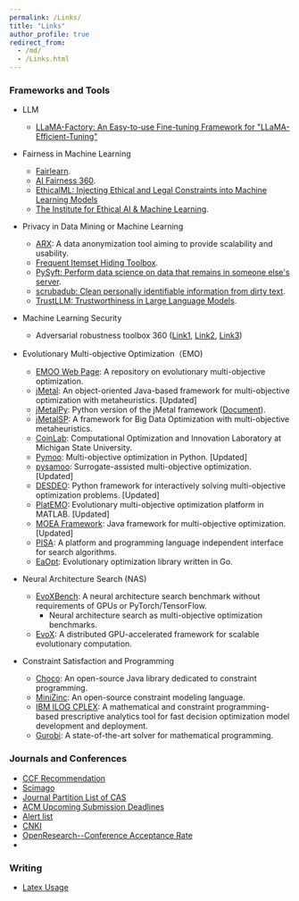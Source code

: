 ```yaml
---
permalink: /Links/
title: "Links"
author_profile: true
redirect_from: 
  - /md/
  - /Links.html
---
```


<!--
<font color=Blue>Framework and Platform</font>
-->



### Frameworks and Tools

- LLM
  - [LLaMA-Factory: An Easy-to-use Fine-tuning Framework for "LLaMA-Efficient-Tuning"](https://github.com/hiyouga/LLaMA-Factory)

  
- Fairness in Machine Learning
  - [Fairlearn](https://fairlearn.org/).
  - [AI Fairness 360](https://ai-fairness-360.org/).
  - [EthicalML: Injecting Ethical and Legal Constraints into Machine Learning Models](https://gauss.world/zh/project/algorithmic-fairness/)
  - [The Institute for Ethical AI & Machine Learning](https://ethical.institute/).

- Privacy in Data Mining or Machine Learning
  - [ARX](https://github.com/arx-deidentifier/arx): A data anonymization tool aiming to provide scalability and usability.
  - [Frequent Itemset Hiding Toolbox](https://github.com/kagklis/Frequent-Itemset-Hiding-Toolbox-x86).
  - [PySyft: Perform data science on data that remains in someone else's server](https://github.com/OpenMined/PySyft).
  - [scrubadub: Clean personally identifiable information from dirty text](https://github.com/LeapBeyond/scrubadub?utm_source=catalyzex.com).
  - [TrustLLM: Trustworthiness in Large Language Models](https://github.com/HowieHwong/TrustLLM).

- Machine Learning Security
  - Adversarial robustness toolbox 360 ([Link1](https://github.com/Trusted-AI/adversarial-robustness-toolbox), [Link2](https://www.ibm.com/blogs/research/2019/09/adversarial-robustness-360-toolbox-v1-0/), [Link3](https://github.com/Trusted-AI/adversarial-robustness-toolbox/wiki/))

- Evolutionary Multi-objective Optimization（EMO)
  - [EMOO Web Page](http://delta.cs.cinvestav.mx/~ccoello/EMOO/): A repository on evolutionary multi-objective optimization. 
  - [jMetal](https://github.com/jMetal/jMetal): An object-oriented Java-based framework for multi-objective optimization with metaheuristics. [Updated]
  - [jMetalPy](https://github.com/jMetal/jMetalPy): Python version of the jMetal framework ([Document](https://jmetal.github.io/jMetalPy/tutorials.html)).
  - [jMetalSP](https://github.com/jMetal/jMetalSP): A framework for Big Data Optimization with multi-objective metaheuristics.
  - [CoinLab](http://www.coin-lab.org/content/softwares.html): Computational Optimization and Innovation Laboratory at Michigan State University.
  - [Pymoo](https://pymoo.org/): Multi-objective optimization in Python.  [Updated]
  - [pysamoo](https://anyoptimization.com/projects/pysamoo/): Surrogate-assisted multi-objective optimization. [Updated]
  - [DESDEO](https://desdeo.misitano.xyz/): Python framework for interactively solving multi-objective optimization problems. [Updated]
  - [PlatEMO](https://github.com/BIMK/PlatEMO): Evolutionary multi-objective optimization platform in MATLAB. [Updated]
  - [MOEA Framework](http://moeaframework.org/): Java framework for multi-objective optimization.  [Updated]
  - [PISA](https://sop.tik.ee.ethz.ch/pisa/?page=principles.php): A platform and programming language independent interface for search algorithms.
  - [EaOpt](https://github.com/MaxHalford/eaopt): Evolutionary optimization library written in Go.
  

- Neural Architecture Search (NAS)
  - [EvoXBench](https://github.com/EMI-Group/evoxbench): A neural architecture search benchmark without requirements of GPUs or PyTorch/TensorFlow.
    - Neural architecture search as multi-objective optimization benchmarks.
  - [EvoX](https://github.com/EMI-Group/evox): A distributed GPU-accelerated framework for scalable evolutionary computation.

- Constraint Satisfaction and Programming
  - [Choco](https://choco-solver.org/): An open-source Java library dedicated to constraint programming. 
  - [MiniZinc](https://www.minizinc.org/): An open-source constraint modeling language.
  - [IBM ILOG CPLEX](https://www.ibm.com/docs/en/icos/20.1.0): A mathematical and constraint programming-based prescriptive analytics tool for fast decision optimization model development and deployment.
  - [Gurobi](https://www.gurobi.com/features/academic-named-user-license/): A state-of-the-art solver for mathematical programming. 


### Journals and Conferences

- [CCF Recommendation](https://www.ccf.org.cn/Academic_Evaluation/By_category/)
- [Scimago](https://www.scimagojr.com/)
- [Journal Partition List of CAS](http://www.fenqubiao.com/)
- [ACM Upcoming Submission Deadlines](https://www.acm.org/conferences/upcoming-submission-deadlines)
- [Alert list](https://earlywarning.fenqubiao.com/#/)
- [CNKI](https://navi.cnki.net/knavi)
- [OpenResearch--Conference Acceptance Rate](https://www.openresearch.org/wiki/Main_Page)
- 
### Writing
- [Latex Usage](./latex_usage)




